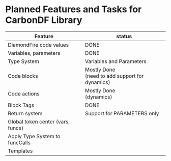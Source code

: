 # Planned Features and Tasks for CarbonDF Library

| **Feature**                       | **status**                                         |
|-----------------------------------|----------------------------------------------------|
| DiamondFire code values           | DONE                                               |
| Variables, parameters             | DONE                                               |
| Type System                       | Variables and Parameters                           |
| Code blocks                       | Mostly Done<br/>(need to add support for dynamics) |
| Code actions                      | Mostly Done<br/>(dynamics)                         |
| Block Tags                        | DONE                                               |
| Return system                     | Support for PARAMETERS only                        |
| Global token center (vars, funcs) |                                                    |    
| Apply Type System to funcCalls    |                                                    |
| Templates                         |                                                    |

